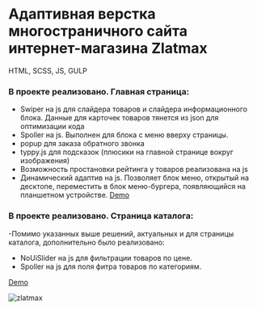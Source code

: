 # Адаптивная верстка многостраничного сайта интернет-магазина Zlatmax

HTML, SCSS, JS, GULP

### В проекте реализовано. Главная страница:
- Swiper на js для слайдера товаров и слайдера информационного блока. Данные для карточек товаров тянется из json для оптимизации кода
- Spoller на js. Выполнен для блока с меню вверху страницы.
- popup для заказа обратного звонка
- typpy.js для подсказок (плюсики на главной странице вокруг изображения)
- Возможность простановки рейтинга у товаров реализована на js
- Динамический адаптив на js. Позволяет блок меню, открытый на десктопе, переместить в блок меню-бургера, появляющийся на планшетном устройстве.
[Demo](https://bonafidesjo.github.io/zlatmax/)


### В проекте реализовано. Страница каталога:
-Помимо указанных выше решений, актуальных и для страницы каталога, дополнительно было реализовано:
- NoUiSlider на js для фильтрации товаров по цене.
- Spoller на js для поля фитра товаров по категориям.

[Demo](https://bonafidesjo.github.io/zlatmax/catalog.html)



![zlatmax](https://github.com/user-attachments/assets/9f92d9ec-1bab-47d8-b130-784aa27b7e82)
